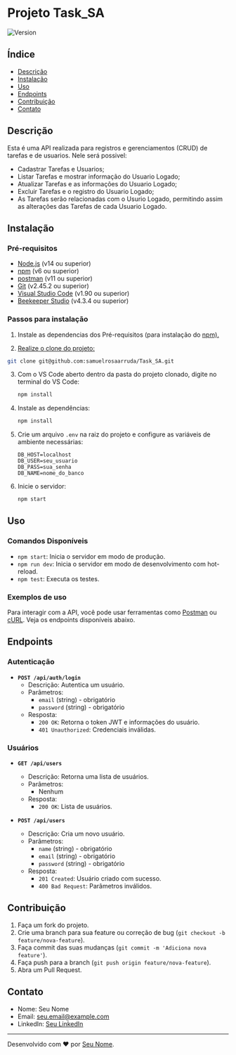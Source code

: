 # Projeto Task_SA
![Version](https://img.shields.io/badge/version-1.0.0-brightgreen.svg)

## Índice

- [Descrição](#descrição)
- [Instalação](#instalação)
- [Uso](#uso)
- [Endpoints](#endpoints)
- [Contribuição](#contribuição)
- [Contato](#contato)

## Descrição

Esta é uma API realizada para registros e gerenciamentos (CRUD) de tarefas e de usuarios.
Nele será possivel:
- Cadastrar Tarefas e Usuarios;
- Listar Tarefas e mostrar informação do Usuario Logado;
- Atualizar Tarefas e as informações do Usuario Logado;
- Excluir Tarefas e o registro do Usuario Logado;
- As Tarefas serão relacionadas com o Usurio Logado, permitindo assim as alterações das Tarefas de cada Usuario Logado.
## Instalação

### Pré-requisitos

- [Node.js](https://nodejs.org/) (v14 ou superior)
- [npm](https://www.npmjs.com/) (v6 ou superior)
- [postman](https://www.postman.com/downloads/) (v11 ou superior)
- [Git](https://git-scm.com/downloads) (v2.45.2 ou superior)
- [Visual Studio Code](https://code.visualstudio.com/download) (v1.90 ou superior)
- [Beekeeper Studio](https://www.beekeeperstudio.io/get) (v4.3.4 ou superior)
### Passos para instalação

1. Instale as dependencias dos Pré-requisitos (para instalação do <a href='https://docs.npmjs.com/downloading-and-installing-node-js-and-npm'>npm).
   
2. Realize o clone do projeto:
```bash
git clone git@github.com:samuelrosaarruda/Task_SA.git
```
3. Com o VS Code aberto dentro da pasta do projeto clonado, digite no terminal do VS Code:

   ```bash
   npm install
   ```

5. Instale as dependências:

   ```bash
   npm install
   ```

6. Crie um arquivo `.env` na raiz do projeto e configure as variáveis de ambiente necessárias:

   ```env
   DB_HOST=localhost
   DB_USER=seu_usuario
   DB_PASS=sua_senha
   DB_NAME=nome_do_banco
   ```

7. Inicie o servidor:

   ```bash
   npm start
   ```

## Uso

### Comandos Disponíveis

- `npm start`: Inicia o servidor em modo de produção.
- `npm run dev`: Inicia o servidor em modo de desenvolvimento com hot-reload.
- `npm test`: Executa os testes.

### Exemplos de uso

Para interagir com a API, você pode usar ferramentas como [Postman](https://www.postman.com/) ou [cURL](https://curl.se/). Veja os endpoints disponíveis abaixo.

## Endpoints

### Autenticação

- **`POST /api/auth/login`**
  - Descrição: Autentica um usuário.
  - Parâmetros:
    - `email` (string) - obrigatório
    - `password` (string) - obrigatório
  - Resposta:
    - `200 OK`: Retorna o token JWT e informações do usuário.
    - `401 Unauthorized`: Credenciais inválidas.

### Usuários

- **`GET /api/users`**
  - Descrição: Retorna uma lista de usuários.
  - Parâmetros:
    - Nenhum
  - Resposta:
    - `200 OK`: Lista de usuários.

- **`POST /api/users`**
  - Descrição: Cria um novo usuário.
  - Parâmetros:
    - `name` (string) - obrigatório
    - `email` (string) - obrigatório
    - `password` (string) - obrigatório
  - Resposta:
    - `201 Created`: Usuário criado com sucesso.
    - `400 Bad Request`: Parâmetros inválidos.

## Contribuição

1. Faça um fork do projeto.
2. Crie uma branch para sua feature ou correção de bug (`git checkout -b feature/nova-feature`).
3. Faça commit das suas mudanças (`git commit -m 'Adiciona nova feature'`).
4. Faça push para a branch (`git push origin feature/nova-feature`).
5. Abra um Pull Request.

## Contato

- Nome: Seu Nome
- Email: seu.email@example.com
- LinkedIn: [Seu LinkedIn](https://www.linkedin.com/in/seuusuario)

---

Desenvolvido com ❤️ por [Seu Nome](https://github.com/seuusuario).
